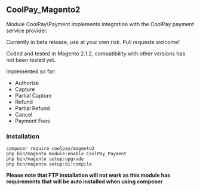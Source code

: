## CoolPay_Magento2

Module CoolPay\Payment implements integration with the CoolPay payment service provider.

Currently in beta release, use at your own risk. Pull requests welcome!

Coded and tested in Magento 2.1.2, compatibility with other versions has not been tested yet.

Implemented so far:
* Authorize
* Capture 
* Partial Capture
* Refund
* Partial Refund
* Cancel
* Payment Fees

### Installation
```
composer require coolpay/magento2
php bin/magento module:enable CoolPay_Payment
php bin/magento setup:upgrade
php bin/magento setup:di:compile
``` 

**Please note that FTP installation will not work as this module has requirements that will be auto installed when using composer**

